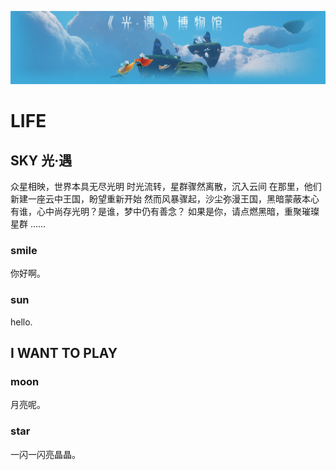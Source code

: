 ![avatar](../.vuepress/public/light.jpg)

# LIFE

## SKY 光·遇
众星相映，世界本具无尽光明
时光流转，星群骤然离散，沉入云间
在那里，他们新建一座云中王国，盼望重新开始
然而风暴骤起，沙尘弥漫王国，黑暗蒙蔽本心
有谁，心中尚存光明？是谁，梦中仍有善念？
如果是你，请点燃黑暗，重聚璀璨星群
……
### smile
  你好啊。
### sun
  hello.
## I WANT TO PLAY
  
### moon
  月亮呢。
### star
  一闪一闪亮晶晶。

<Valine></Valine>